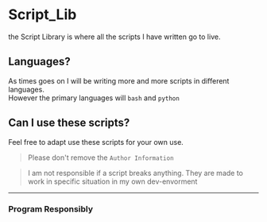 # Script_Lib
the Script Library is where all the scripts I have written go to live.

## Languages?

As times goes on I will be writing more and more scripts in different languages.  
However the primary languages will `bash` and `python`

## Can I use these scripts?

Feel free to adapt use these scripts for your own use.

> Please don't remove the `Author Information`

> I am not responsible if a script breaks anything. They are made to work in specific situation in my own dev-envorment

---

### Program Responsibly
